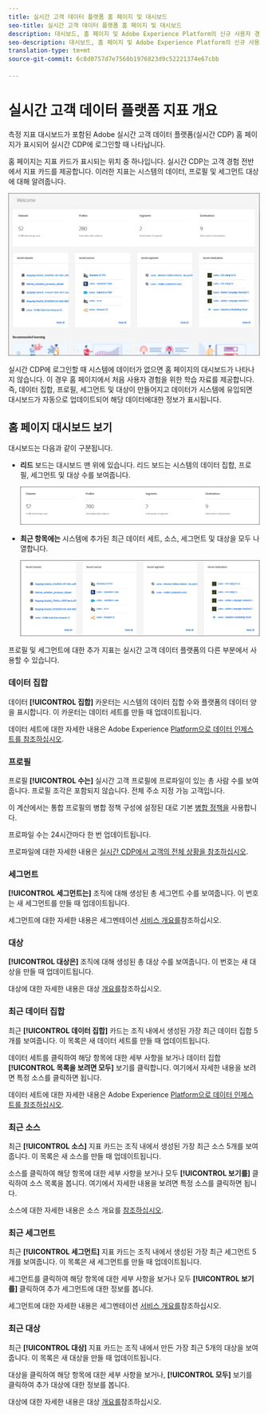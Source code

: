 ```yaml
---
title: 실시간 고객 데이터 플랫폼 홈 페이지 및 대시보드
seo-title: 실시간 고객 데이터 플랫폼 홈 페이지 및 대시보드
description: 대시보드, 홈 페이지 및 Adobe Experience Platform의 신규 사용자 경험
seo-description: 대시보드, 홈 페이지 및 Adobe Experience Platform의 신규 사용자 경험
translation-type: tm+mt
source-git-commit: 6c8d0757d7e7568b1976823d9c52221374e67cbb

---
```



# 실시간 고객 데이터 플랫폼 지표 개요

측정 지표 대시보드가 포함된 Adobe 실시간 고객 데이터 플랫폼(실시간 CDP) 홈 페이지가 표시되어 실시간 CDP에 로그인할 때 나타납니다.

홈 페이지는 지표 카드가 표시되는 위치 중 하나입니다. 실시간 CDP는 고객 경험 전반에서 지표 카드를 제공합니다. 이러한 지표는 시스템의 데이터, 프로필 및 세그먼트 대상에 대해 알려줍니다.

![이미지](assets/home2.jpg)

실시간 CDP에 로그인할 때 시스템에 데이터가 없으면 홈 페이지의 대시보드가 나타나지 않습니다. 이 경우 홈 페이지에서 처음 사용자 경험을 위한 학습 자료를 제공합니다. 즉, <!--sources-->데이터 집합, 프로필, 세그먼트 및 대상이 만들어지고 데이터가 시스템에 유입되면 대시보드가 자동으로 업데이트되어 해당 데이터에<!-- in metric cards-->대한 정보가 표시됩니다.

## 홈 페이지 대시보드 보기

<!--The dashboard shows information in several areas. Each category of information displays for the time range shown beneath the data.-->

대시보드는 다음과 같이 구분됩니다<!-- two areas.-->.

* **리드** 보드는 대시보드 맨 위에 있습니다. 리드 보드는 시스템의 데이터 집합, 프로필, 세그먼트 및 대상 수를 보여줍니다.

   ![이미지](assets/home-leaderboard2.jpg)

<!-- * **Metric cards** display beneath the leaderboard. Metric cards show additional information, such as percentages or trends. Metric cards appear as data is collected.
    ![image](assets/home-metrics.jpg)
Some information is shown in different ways on both the leaderboard and metric cards. -->
* **최근 항목에는** 시스템에 추가된 최근 데이터 세트, 소스, 세그먼트 및 대상을 모두 나열합니다.

   ![이미지](assets/home-recent.jpg)

프로필 및 세그먼트에 대한 추가 지표는 실시간 고객 데이터 플랫폼의 다른 부분에서 사용할 수 있습니다.

### 데이터 집합

데이터 **[!UICONTROL 집합]** 카운터는 시스템의 데이터 집합 수와 플랫폼의 데이터 양을 표시합니다. 이 카운터는 데이터 세트를 만들 때 업데이트됩니다.

데이터 세트에 대한 자세한 내용은 Adobe Experience [Platform으로 데이터 인제스트를 참조하십시오](https://www.adobe.io/apis/experienceplatform/home/tutorials/alltutorials.html#!api-specification/markdown/narrative/tutorials/data_ingestion_tutorial/data_ingestion_tutorial.md).

### 프로필

프로필 **[!UICONTROL 수는]** 실시간 고객 프로필에 프로파일이 있는 총 사람 수를 보여줍니다. 프로필 조각은 포함되지 않습니다. 전체 주소 지정 가능 고객입니다.

이 계산에서는 통합 프로필의 병합 정책 구성에 설정된 대로 기본 [병합 정책을](profile/merge-policies.md) 사용합니다.

프로파일 수는 24시간마다 한 번 업데이트됩니다.

프로파일에 대한 자세한 내용은 [실시간 CDP에서 고객의 전체 상황을 참조하십시오](profile/profile-overview.md).

### 세그먼트

**[!UICONTROL 세그먼트는]** 조직에 대해 생성된 총 세그먼트 수를 보여줍니다. 이 번호는 새 세그먼트를 만들 때 업데이트됩니다.

세그먼트에 대한 자세한 내용은 세그멘테이션 [서비스 개요를](https://www.adobe.io/apis/experienceplatform/home/profile-identity-segmentation/profile-identity-segmentation-services.html#!api-specification/markdown/narrative/technical_overview/segmentation/segmentation-overview.md)참조하십시오.

### 대상

**[!UICONTROL 대상은]** 조직에 대해 생성된 총 대상 수를 보여줍니다. 이 번호는 새 대상을 만들 때 업데이트됩니다.

대상에 대한 자세한 내용은 대상 [개요를](destinations/destinations-overview.md)참조하십시오.

<!-- ### Successful profile records

In the leaderboard **[!UICONTROL Successful profile records]** shows the total number of records that have been successfully processed into the profile.

There is also a metric card that shows the percentage of successful records. Click **[!UICONTROL View datasets]** to see more details about the profile records. Hover over the colored area of the graph to see additional details:

![image](assets/home-profilerecords-details.PNG)

The number of successful profile records is updated hourly. 

For more information about profiles, see [A unified view of your customer in Real-time CDP](profile/profile-overview.md).

### Total profile records

The **[!UICONTROL Total profile records]** metric card shows the total number of data records enabled to feed into the profiles, and the percentage that are successful, updated once per day. This does not include all data in the data lake, because some data might not be enabled to feed into the profiles.

 Hover over the colored area of the graph to see additional details about the successful profiles:

![image](assets/home-profile-details.PNG)

Click **[!UICONTROL View profiles]** to see more details about the profile records.

For more information about profiles, see [A unified view of your customer in Real-time CDP](profile/profile-overview.md).

For more information about viewing a specific profile, see [Profile viewer](profile/profile-viewer.md).

### Failed profile records

In the leaderboard, **[!UICONTROL Failed profile records]** counts the number of records that failed to process into the profile.

The **[!UICONTROL Failed profile records]** metric card shows this count, and includes a graphical representation that helps you see how failures have trended during the time shown below the graphic. This chart is updated hourly. Click **[!UICONTROL View datasets]** to see more details about the profile records.

The number of failed profile records is updated hourly. -->

### 최근 데이터 집합

최근 **[!UICONTROL 데이터 집합]** 카드는 조직 내에서 생성된 가장 최근 데이터 집합 5개를 보여줍니다. 이 목록은 새 데이터 세트를 만들 때 업데이트됩니다.

데이터 세트를 클릭하여 해당 항목에 대한 세부 사항을 보거나 데이터 집합 **[!UICONTROL 목록을 보려면 모두]** 보기를 클릭합니다. 여기에서 자세한 내용을 보려면 특정 소스를 클릭하면 됩니다.

데이터 세트에 대한 자세한 내용은 Adobe Experience [Platform으로 데이터 인제스트를 참조하십시오](https://www.adobe.io/apis/experienceplatform/home/tutorials/alltutorials.html#!api-specification/markdown/narrative/tutorials/data_ingestion_tutorial/data_ingestion_tutorial.md).

### 최근 소스

최근 **[!UICONTROL 소스]** 지표 카드는 조직 내에서 생성된 가장 최근 소스 5개를 보여줍니다. 이 목록은 새 소스를 만들 때 업데이트됩니다.

소스를 클릭하여 해당 항목에 대한 세부 사항을 보거나 모두 **[!UICONTROL 보기를]** 클릭하여 소스 목록을 봅니다. 여기에서 자세한 내용을 보려면 특정 소스를 클릭하면 됩니다.

소스에 대한 자세한 내용은 소스 개요를 [참조하십시오](sources/sources-overview.md).

### 최근 세그먼트

최근 **[!UICONTROL 세그먼트]** 지표 카드는 조직 내에서 생성된 가장 최근 세그먼트 5개를 보여줍니다. 이 목록은 새 세그먼트를 만들 때 업데이트됩니다.

세그먼트를 클릭하여 해당 항목에 대한 세부 사항을 보거나 모두 **[!UICONTROL 보기를]** 클릭하여 추가 세그먼트에 대한 정보를 봅니다.

세그먼트에 대한 자세한 내용은 세그멘테이션 [서비스 개요를](https://www.adobe.io/apis/experienceplatform/home/profile-identity-segmentation/profile-identity-segmentation-services.html#!api-specification/markdown/narrative/technical_overview/segmentation/segmentation-overview.md)참조하십시오.

### 최근 대상

최근 **[!UICONTROL 대상]** 지표 카드는 조직 내에서 만든 가장 최근 5개의 대상을 보여줍니다. 이 목록은 새 대상을 만들 때 업데이트됩니다.

대상을 클릭하여 해당 항목에 대한 세부 사항을 보거나, **[!UICONTROL 모두]** 보기를 클릭하여 추가 대상에 대한 정보를 봅니다.

대상에 대한 자세한 내용은 대상 [개요를](destinations/destinations-overview.md)참조하십시오.
